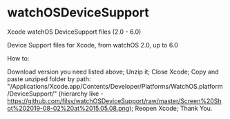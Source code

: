 # watchOSDeviceSupport

Xcode watchOS DeviceSupport files (2.0 - 6.0)

Device Support files for Xcode, from watchOS 2.0, up to 6.0

How to:

Download version you need listed above;
Unzip it;
Close Xcode;
Copy and paste unziped folder by path: "/Applications/Xcode.app/Contents/Developer/Platforms/WatchOS.platform/DeviceSupport/" (hierarchy like - https://github.com/filsv/watchOSDeviceSupport/raw/master/Screen%20Shot%202019-08-02%20at%2015.05.08.png);
Reopen Xcode;
Thank You.
